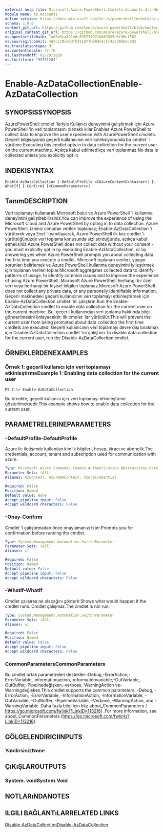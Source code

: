 ```yaml
---
external help file: Microsoft.Azure.PowerShell.Cmdlets.Accounts.dll-Help.xml
Module Name: Az.Accounts
online version: https://docs.microsoft.com/en-us/powershell/module/az.accounts/enable-azdatacollection
schema: 2.0.0
content_git_url: https://github.com/Azure/azure-powershell/blob/master/src/Accounts/Accounts/help/Enable-AzDataCollection.md
original_content_git_url: https://github.com/Azure/azure-powershell/blob/master/src/Accounts/Accounts/help/Enable-AzDataCollection.md
ms.openlocfilehash: 1a68b5ca391e6c09673f07f0469035e0f96c1562
ms.sourcegitcommit: 4d2c178cd6df9151877b08d54c1f4a228dbec9d1
ms.translationtype: MT
ms.contentlocale: tr-TR
ms.lasthandoff: 01/29/2020
ms.locfileid: "93751283"
---
```

# <span data-ttu-id="afc48-101">Enable-AzDataCollection</span><span class="sxs-lookup"><span data-stu-id="afc48-101">Enable-AzDataCollection</span></span>

## <span data-ttu-id="afc48-102">SYNOPSIS</span><span class="sxs-lookup"><span data-stu-id="afc48-102">SYNOPSIS</span></span>
<span data-ttu-id="afc48-103">AzurePowerShell cmdlet 'leriyle Kullanıcı deneyimini geliştirmek için Azure PowerShell 'in veri toplamasını olanaklı kılar.</span><span class="sxs-lookup"><span data-stu-id="afc48-103">Enables Azure PowerShell to collect data to improve the user experience with AzurePowerShell cmdlets.</span></span>
<span data-ttu-id="afc48-104">Geçerli bilgisayarda geçerli kullanıcının veri koleksiyonunda bu cmdlet 'i yürütme.</span><span class="sxs-lookup"><span data-stu-id="afc48-104">Executing this cmdlet opts in to data collection for the current user on the current machine.</span></span>
<span data-ttu-id="afc48-105">Açıkça kabul edilmedikçe veri toplanmaz.</span><span class="sxs-lookup"><span data-stu-id="afc48-105">No data is collected unless you explicitly opt in.</span></span>

## <span data-ttu-id="afc48-106">INDEKI</span><span class="sxs-lookup"><span data-stu-id="afc48-106">SYNTAX</span></span>

```
Enable-AzDataCollection [-DefaultProfile <IAzureContextContainer>] [-WhatIf] [-Confirm] [<CommonParameters>]
```

## <span data-ttu-id="afc48-107">Tanım</span><span class="sxs-lookup"><span data-stu-id="afc48-107">DESCRIPTION</span></span>
<span data-ttu-id="afc48-108">Veri toplamayı kullanarak Microsoft bulut ve Azure PowerShell 'i kullanma deneyimini geliştirebilirsiniz.</span><span class="sxs-lookup"><span data-stu-id="afc48-108">You can improve the experience of using the Microsoft Cloud and Azure PowerShell by opting in to data collection.</span></span>
<span data-ttu-id="afc48-109">Azure PowerShell, izniniz olmadan verileri toplamaz; Enable-AzDataCollection 'ı yürüterek veya Evet 'i yanıtlayarak, Azure PowerShell ilk kez cmdlet 'i yürüttüğünüzde veri toplama konusunda sizi sorduğunda, açıkça kabul etmelisiniz.</span><span class="sxs-lookup"><span data-stu-id="afc48-109">Azure PowerShell does not collect data without your consent - you must explicitly opt in by executing Enable-AzDataCollection, or by answering yes when Azure PowerShell prompts you about collecting data the first time you execute a cmdlet.</span></span>
<span data-ttu-id="afc48-110">Microsoft toplanan verileri, yaygın sorunları belirlemek ve Azure PowerShell kullanma deneyimini iyileştirmek için toplanan verileri toplar.</span><span class="sxs-lookup"><span data-stu-id="afc48-110">Microsoft aggregates collected data to identify patterns of usage, to identify common issues and to improve the experience of using Azure PowerShell.</span></span>
<span data-ttu-id="afc48-111">Microsoft Azure PowerShell herhangi bir özel veri veya herhangi bir kişisel bilgileri toplamaz.</span><span class="sxs-lookup"><span data-stu-id="afc48-111">Microsoft Azure PowerShell does not collect any private data, or any personally identifiable information.</span></span>
<span data-ttu-id="afc48-112">Geçerli makinedeki geçerli kullanıcının veri toplamayı etkinleştirmek için Enable-AzDataCollection cmdlet 'ini çalıştırın.</span><span class="sxs-lookup"><span data-stu-id="afc48-112">Run the Enable-AzDataCollection cmdlet to enable data collection for the current user on the current machine.</span></span>
<span data-ttu-id="afc48-113">Bu, geçerli kullanıcıdan veri toplama hakkında bilgi gönderilmesini önleyecektir; ilk cmdlet 'ler yürütülür.</span><span class="sxs-lookup"><span data-stu-id="afc48-113">This will prevent the current user from being prompted about data collection the first time cmdlets are executed.</span></span>
<span data-ttu-id="afc48-114">Geçerli kullanıcının veri toplamayı devre dışı bırakmak için Disable-AzDataCollection cmdlet 'ini çalıştırın.</span><span class="sxs-lookup"><span data-stu-id="afc48-114">To disable data collection for the current user, run the Disable-AzDataCollection cmdlet.</span></span>

## <span data-ttu-id="afc48-115">ÖRNEKLERDEN</span><span class="sxs-lookup"><span data-stu-id="afc48-115">EXAMPLES</span></span>

### <span data-ttu-id="afc48-116">Örnek 1: geçerli kullanıcı için veri toplamayı etkinleştirme</span><span class="sxs-lookup"><span data-stu-id="afc48-116">Example 1: Enabling data collection for the current user</span></span>
```
PS C:\> Enable-AzDataCollection
```

<span data-ttu-id="afc48-117">Bu örnekte, geçerli kullanıcı için veri toplamayı etkinleştirme gösterilmektedir.</span><span class="sxs-lookup"><span data-stu-id="afc48-117">This example shows how to enable data collection for the current user.</span></span>

## <span data-ttu-id="afc48-118">PARAMETRELERINE</span><span class="sxs-lookup"><span data-stu-id="afc48-118">PARAMETERS</span></span>

### <span data-ttu-id="afc48-119">-DefaultProfile</span><span class="sxs-lookup"><span data-stu-id="afc48-119">-DefaultProfile</span></span>
<span data-ttu-id="afc48-120">Azure ile iletişimde kullanılan kimlik bilgileri, hesap, kiracı ve abonelik.</span><span class="sxs-lookup"><span data-stu-id="afc48-120">The credentials, account, tenant and subscription used for communication with azure.</span></span>

```yaml
Type: Microsoft.Azure.Commands.Common.Authentication.Abstractions.Core.IAzureContextContainer
Parameter Sets: (All)
Aliases: AzContext, AzureRmContext, AzureCredential

Required: False
Position: Named
Default value: None
Accept pipeline input: False
Accept wildcard characters: False
```

### <span data-ttu-id="afc48-121">-Onay</span><span class="sxs-lookup"><span data-stu-id="afc48-121">-Confirm</span></span>
<span data-ttu-id="afc48-122">Cmdlet 'i çalıştırmadan önce onaylamanızı ister.</span><span class="sxs-lookup"><span data-stu-id="afc48-122">Prompts you for confirmation before running the cmdlet.</span></span>

```yaml
Type: System.Management.Automation.SwitchParameter
Parameter Sets: (All)
Aliases: cf

Required: False
Position: Named
Default value: False
Accept pipeline input: False
Accept wildcard characters: False
```

### <span data-ttu-id="afc48-123">-WhatIf</span><span class="sxs-lookup"><span data-stu-id="afc48-123">-WhatIf</span></span>
<span data-ttu-id="afc48-124">Cmdlet çalışırsa ne olacağını gösterir.</span><span class="sxs-lookup"><span data-stu-id="afc48-124">Shows what would happen if the cmdlet runs.</span></span> <span data-ttu-id="afc48-125">Cmdlet çalışmaz.</span><span class="sxs-lookup"><span data-stu-id="afc48-125">The cmdlet is not run.</span></span>

```yaml
Type: System.Management.Automation.SwitchParameter
Parameter Sets: (All)
Aliases: wi

Required: False
Position: Named
Default value: False
Accept pipeline input: False
Accept wildcard characters: False
```

### <span data-ttu-id="afc48-126">CommonParameters</span><span class="sxs-lookup"><span data-stu-id="afc48-126">CommonParameters</span></span>
<span data-ttu-id="afc48-127">Bu cmdlet ortak parametreleri destekler:-Debug,-ErrorAction,-ErrorVariable,-ınformationaction,-ınformationvariable,-OutVariable,-OutBuffer,-Pipelinedeğişken,-verbose,-WarningAction ve-Warningdeğişken.</span><span class="sxs-lookup"><span data-stu-id="afc48-127">This cmdlet supports the common parameters: -Debug, -ErrorAction, -ErrorVariable, -InformationAction, -InformationVariable, -OutVariable, -OutBuffer, -PipelineVariable, -Verbose, -WarningAction, and -WarningVariable.</span></span> <span data-ttu-id="afc48-128">Daha fazla bilgi için bkz about_CommonParameters ( https://go.microsoft.com/fwlink/?LinkID=113216) .</span><span class="sxs-lookup"><span data-stu-id="afc48-128">For more information, see about_CommonParameters (https://go.microsoft.com/fwlink/?LinkID=113216).</span></span>

## <span data-ttu-id="afc48-129">GÖLGELENDIRICI</span><span class="sxs-lookup"><span data-stu-id="afc48-129">INPUTS</span></span>

### <span data-ttu-id="afc48-130">Yabilirsiniz</span><span class="sxs-lookup"><span data-stu-id="afc48-130">None</span></span>

## <span data-ttu-id="afc48-131">ÇıKıŞLAR</span><span class="sxs-lookup"><span data-stu-id="afc48-131">OUTPUTS</span></span>

### <span data-ttu-id="afc48-132">System. void</span><span class="sxs-lookup"><span data-stu-id="afc48-132">System.Void</span></span>

## <span data-ttu-id="afc48-133">NOTLARıNDA</span><span class="sxs-lookup"><span data-stu-id="afc48-133">NOTES</span></span>

## <span data-ttu-id="afc48-134">ILGILI BAĞLANTıLAR</span><span class="sxs-lookup"><span data-stu-id="afc48-134">RELATED LINKS</span></span>

[<span data-ttu-id="afc48-135">Disable-AzDataCollection</span><span class="sxs-lookup"><span data-stu-id="afc48-135">Disable-AzDataCollection</span></span>](./Disable-AzDataCollection.md)

